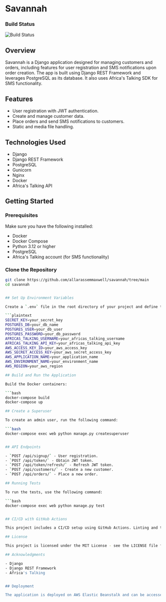 # Savannah


### Build Status
![Build Status](https://github.com/allarassemmaxwell/savannah/actions/workflows/ci_cd.yml/badge.svg)


## Overview

Savannah is a Django application designed for managing customers and orders, including features for user registration and SMS notifications upon order creation. The app is built using Django REST Framework and leverages PostgreSQL as its database. It also uses Africa's Talking SDK for SMS functionality.

## Features

- User registration with JWT authentication.
- Create and manage customer data.
- Place orders and send SMS notifications to customers.
- Static and media file handling.

## Technologies Used

- Django
- Django REST Framework
- PostgreSQL
- Gunicorn
- Nginx
- Docker
- Africa's Talking API

## Getting Started

### Prerequisites

Make sure you have the following installed:

- Docker
- Docker Compose
- Python 3.12 or higher
- PostgreSQL
- Africa's Talking account (for SMS functionality)

### Clone the Repository

```bash
git clone https://github.com/allarassemmaxwell/savannah/tree/main
cd savannah


## Set Up Environment Variables

Create a `.env` file in the root directory of your project and define the following environment variables:

```plaintext
SECRET_KEY=your_secret_key
POSTGRES_DB=your_db_name
POSTGRES_USER=your_db_user
POSTGRES_PASSWORD=your_db_password
AFRICAS_TALKING_USERNAME=your_africas_talking_username
AFRICAS_TALKING_API_KEY=your_africas_talking_api_key
AWS_ACCESS_KEY_ID=your_aws_access_key
AWS_SECRET_ACCESS_KEY=your_aws_secret_access_key
AWS_APPLICATION_NAME=your_application_name
AWS_ENVIRONMENT_NAME=your_environment_name
AWS_REGION=your_aws_region

## Build and Run the Application

Build the Docker containers:

```bash
docker-compose build
docker-compose up

## Create a Superuser

To create an admin user, run the following command:

```bash
docker-compose exec web python manage.py createsuperuser


## API Endpoints

- `POST /api/signup/` - User registration.
- `POST /api/token/` - Obtain JWT token.
- `POST /api/token/refresh/` - Refresh JWT token.
- `POST /api/customers/` - Create a new customer.
- `POST /api/orders/` - Place a new order.

## Running Tests

To run the tests, use the following command:

```bash
docker-compose exec web python manage.py test


## CI/CD with GitHub Actions

This project includes a CI/CD setup using GitHub Actions. Linting and testing are performed on every push and pull request to the main branch. Ensure that your `.github/workflows/ci_cd.yml` file is configured to include your linting and testing steps.

## License

This project is licensed under the MIT License - see the LICENSE file for details.

## Acknowledgments

- Django
- Django REST Framework
- Africa's Talking


## Deployment

The application is deployed on AWS Elastic Beanstalk and can be accessed at the following URL: [http://savanah.us-east-1.elasticbeanstalk.com](http://savanah.us-east-1.elasticbeanstalk.com).
